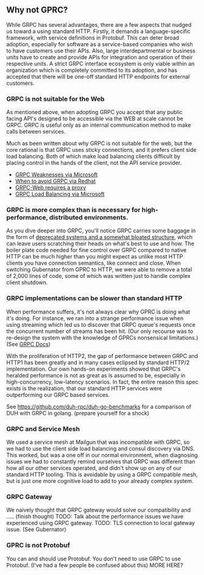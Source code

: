 ## Why not GPRC?
While GRPC has several advantages, there are a few aspects that nudged us toward a using standard HTTP. Firstly, it
demands a language-specific framework, with service definitions in Protobuf. This can deter broad adoption, especially
for software as a service-based companies who wish to have customers use their APIs. Also, large interdepartmental
or business units have to create and provide APIs for integration and operation of their respective units. A strict
GRPC interface ecosystem is only viable within an organization which is completely committed to its adoption, and
has accepted that there will be one-off standard HTTP endpoints for external customers.

### GRPC is not suitable for the Web
As mentioned above, when adopting GRPC you accept that any public facing API's designed to be accessible via the WEB
at scale cannot be GRPC. GRPC is useful only as an internal communication method to make calls between services.

Much as been written about why GRPC is not suitable for the web, but the core rational is that GRPC uses sticky
connections, and it prefers client side load balancing. Both of which make load balancing clients difficult by
placing control in the hands of the client, not the API service provider.

* [GRPC Weaknesses via Microsoft](https://learn.microsoft.com/en-us/aspnet/core/grpc/comparison?view=aspnetcore-8.0#grpc-weaknesses)
* [When to avoid GRPC via Redhat](https://www.redhat.com/architect/when-to-avoid-grpc)
* [GRPC-Web requires a proxy](https://blog.envoyproxy.io/envoy-and-grpc-web-a-fresh-new-alternative-to-rest-6504ce7eb880)
* [GRPC Load Balancing via Microsoft](https://learn.microsoft.com/en-us/aspnet/core/grpc/performance?view=aspnetcore-8.0#load-balancing)

### GRPC is more complex than is necessary for high-performance, distributed environments.
As you dive deeper into GRPC, you'll notice GRPC carries some baggage in the form of
[deprecated systems and a somewhat bloated structure](https://www.storj.io/blog/introducing-drpc-our-replacement-for-grpc),
which can leave users scratching their heads on what's best to use and how. The boiler plate code needed for fine
control over GRPC compared to native HTTP can be much higher than you might expect as unlike most HTTP clients you
have connection semantics, like connect and close. When switching Gubernator from GPRC to HTTP, we were able to 
remove a total of 2,000 lines of code, some of which was written just to handle complex client shutdown.

### GRPC implementations can be slower than standard HTTP
When performance suffers, it's not always clear why GPRC is doing what it's doing. For instance, we ran into a strange
performance issue when using streaming which led us to discover that GRPC queue's requests once the concurrent number 
of streams has been hit. (Our only recourse was to re-design the system with the knowledge of GPRCs nonsensical limitations.)
(See [GRPC Docs](https://grpc.io/docs/guides/performance/))

With the proliferation of HTTP2, the gap of performance between GRPC and HTTP1 has been greatly and in many cases
eclipsed by standard HTTP/2 implementation. Our own hands-on experiments showed that GRPC's heralded performance is
not as great as is assumed to be, especially in high-concurrency, low-latency scenarios. In fact, the entire reason this
spec exists is the realization, that our standard HTTP services were outperforming our GRPC based services.

See https://github.com/duh-rpc/duh-go-benchmarks for a comparison of DUH with GRPC in golang. (prepare yourself for a shock)

### GRPC and Service Mesh
We used a service mesh at Mailgun that was incompatible with GRPC, so we had to use the client side load balancing and
consul discovery via DNS. This worked, but was a one off in our normal environment, when diagnosing issues we had to 
constantly remind ourselves that GRPC was different than how all our other services operated, and didn't show up on 
any of our standard HTTP tooling. This is avoidable by using a GRPC compatible mesh, but is just one more cognitive
load to add to your already complex system.

### GRPC Gateway
We naively thought that GRPC gateway would solve our compatibility and ..... (finish thought)
TODO: Talk about the performance issues we have experienced using GRPC gateway.
TODO: TLS connection to local gateway issue. (See Gubernator)

### GPRC is not Protobuf
You can and should use Protobuf. You don't need to use GRPC to use Protobuf. (I've had a few people be confused
about this) MORE HERE?